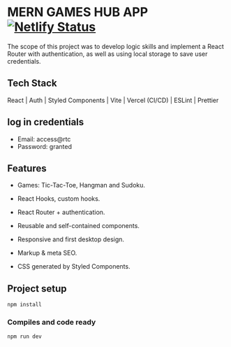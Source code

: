 # MERN GAMES HUB APP [![Netlify Status](https://api.netlify.com/api/v1/badges/309d1ba0-b7c2-4701-bb74-84b410160197/deploy-status?branch=main)](https://mern-games-hub.vercel.app/)

The scope of this project was to develop logic skills and implement a React Router with authentication, as well as using local storage to save user credentials.

## Tech Stack

React | Auth | Styled Components | Vite | Vercel (CI/CD) | ESLint | Prettier

## log in credentials

- Email: access@rtc
- Password: granted

## Features

- Games: Tic-Tac-Toe, Hangman and Sudoku.

- React Hooks, custom hooks.

- React Router + authentication.

- Reusable and self-contained components.

- Responsive and first desktop design.

- Markup & meta SEO.

- CSS generated by Styled Components.

## Project setup

```
npm install
```

### Compiles and code ready

```
npm run dev
```